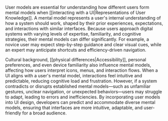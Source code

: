 User models are essential for understanding how different users form mental models when [[interacting with a UI|Representations of User Knowledge]]. A mental model represents a user's internal understanding of how a system should work, shaped by their prior experiences, expectations, and interactions with similar interfaces. Because users approach digital systems with varying levels of expertise, familiarity, and cognitive strategies, their mental models can differ significantly. For example, a novice user may expect step-by-step guidance and clear visual cues, while an expert may anticipate shortcuts and efficiency-driven navigation. 

Cultural background, [[physical differences|Accessibility]], personal preferences, and even device familiarity also influence mental models, affecting how users interpret icons, menus, and interaction flows. When a UI aligns with a user's mental model, interactions feel intuitive and predictable, reducing cognitive load and frustration. However, if a system contradicts or disrupts established mental models—such as unfamiliar gestures, unclear navigation, or unexpected behaviors—users may struggle to adapt, leading to errors and inefficiencies. By incorporating user models into UI design, developers can predict and accommodate diverse mental models, ensuring that interfaces are more intuitive, adaptable, and user-friendly for a broad audience.
